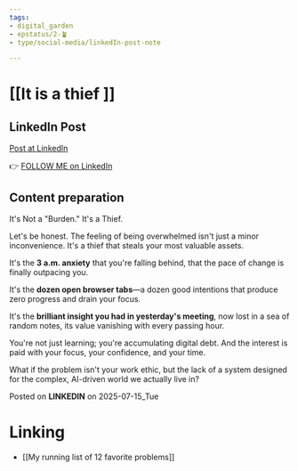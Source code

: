 ```yaml
---
tags: 
- digital_garden
- epstatus/2-🪴
- type/social-media/linkedIn-post-note

---
```

# [[It is a thief ]]
## LinkedIn Post
[Post at LinkedIn]()
  

👉 [FOLLOW ME on LinkedIn](https://www.linkedin.com/comm/mynetwork/discovery-see-all?usecase=PEOPLE_FOLLOWS&followMember=sebastiankamilli)

## Content preparation

It's Not a "Burden." It's a Thief.

Let's be honest. The feeling of being overwhelmed isn't just a minor inconvenience. 
It's a thief that steals your most valuable assets.

It's the **3 a.m. anxiety** that you're falling behind, 
that the pace of change is finally outpacing you.

It's the **dozen open browser tabs**—a dozen good intentions that produce zero progress and drain your focus.

It's the **brilliant insight you had in yesterday's meeting**, 
now lost in a sea of random notes, its value vanishing with every passing hour.  

You're not just learning; you're accumulating digital debt. 
And the interest is paid with your focus, your confidence, and your time. 

What if the problem isn't your work ethic, but the lack of a system designed for the complex, AI-driven world we actually live in?



Posted on **LINKEDIN** on 2025-07-15_Tue
# Linking
+ [[My running list of 12 favorite problems]]